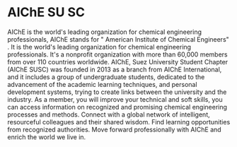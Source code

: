 # AIChE SU SC
AIChE is the world's leading organization for chemical engineering professionals, AIChE stands for " American Institute of Chemical Engineers" . It is the world's leading organization for chemical engineering professionals. It's a nonprofit organization with more than 60,000 members from over 110 countries worldwide.
AIChE, Suez University Student Chapter (AIChE SUSC) was founded in 2013 as a branch from AIChE International, and it includes a group of undergraduate students, dedicated to the advancement of the academic learning techniques, and personal development systems, trying to create links between the university and the industry.
As a member, you will improve your technical and soft skills, you can access information on recognized and promising chemical engineering processes and methods. Connect with a global network of intelligent, resourceful colleagues and their shared wisdom. Find learning opportunities from recognized authorities. Move forward professionally with AIChE and enrich the world we live in.
